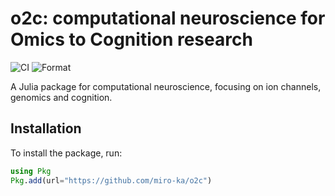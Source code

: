 # o2c: computational neuroscience for Omics to Cognition research

![CI](https://github.com/miro-ka/o2c/actions/workflows/ci.yml/badge.svg)
![Format](https://github.com/miro-ka/o2c/actions/workflows/format.yml/badge.svg)

A Julia package for computational neuroscience, focusing on ion channels, genomics and cognition.  

## Installation
To install the package, run:
```julia
using Pkg
Pkg.add(url="https://github.com/miro-ka/o2c")

